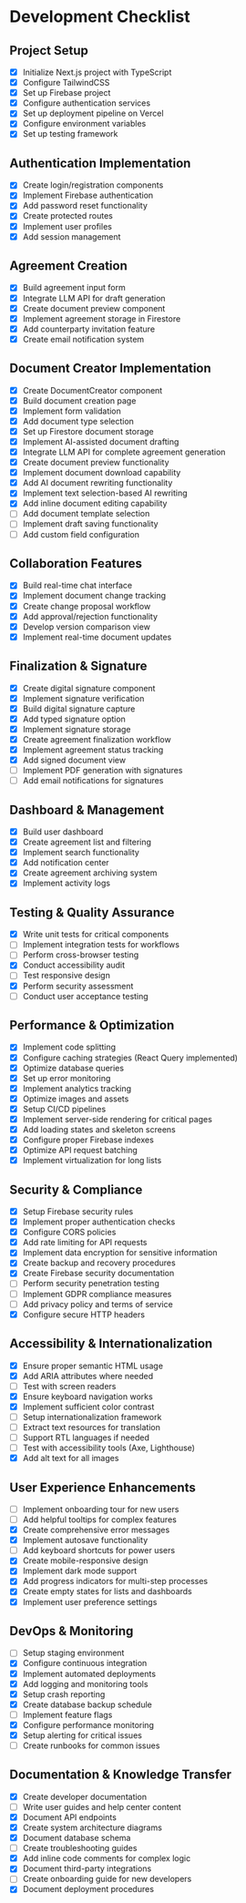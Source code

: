 # Development Checklist

## Project Setup

- [x] Initialize Next.js project with TypeScript
- [x] Configure TailwindCSS
- [x] Set up Firebase project
- [x] Configure authentication services
- [x] Set up deployment pipeline on Vercel
- [x] Configure environment variables
- [x] Set up testing framework

## Authentication Implementation

- [x] Create login/registration components
- [x] Implement Firebase authentication
- [x] Add password reset functionality
- [x] Create protected routes
- [x] Implement user profiles
- [x] Add session management

## Agreement Creation

- [x] Build agreement input form
- [x] Integrate LLM API for draft generation
- [x] Create document preview component
- [x] Implement agreement storage in Firestore
- [x] Add counterparty invitation feature
- [x] Create email notification system

## Document Creator Implementation

- [x] Create DocumentCreator component
- [x] Build document creation page
- [x] Implement form validation
- [x] Add document type selection
- [x] Set up Firestore document storage
- [x] Implement AI-assisted document drafting
- [x] Integrate LLM API for complete agreement generation
- [x] Create document preview functionality
- [x] Implement document download capability
- [x] Add AI document rewriting functionality
- [x] Implement text selection-based AI rewriting
- [x] Add inline document editing capability
- [ ] Add document template selection
- [ ] Implement draft saving functionality
- [ ] Add custom field configuration

## Collaboration Features

- [x] Build real-time chat interface
- [x] Implement document change tracking
- [x] Create change proposal workflow
- [x] Add approval/rejection functionality
- [x] Develop version comparison view
- [x] Implement real-time document updates

## Finalization & Signature

- [x] Create digital signature component
- [x] Implement signature verification
- [x] Build digital signature capture
- [x] Add typed signature option
- [x] Implement signature storage
- [x] Create agreement finalization workflow
- [x] Implement agreement status tracking
- [x] Add signed document view
- [ ] Implement PDF generation with signatures
- [ ] Add email notifications for signatures

## Dashboard & Management

- [x] Build user dashboard
- [x] Create agreement list and filtering
- [x] Implement search functionality
- [x] Add notification center
- [x] Create agreement archiving system
- [x] Implement activity logs

## Testing & Quality Assurance

- [x] Write unit tests for critical components
- [ ] Implement integration tests for workflows
- [ ] Perform cross-browser testing
- [x] Conduct accessibility audit
- [ ] Test responsive design
- [x] Perform security assessment
- [ ] Conduct user acceptance testing

## Performance & Optimization

- [x] Implement code splitting
- [x] Configure caching strategies (React Query implemented)
- [x] Optimize database queries
- [x] Set up error monitoring
- [x] Implement analytics tracking
- [x] Optimize images and assets
- [x] Setup CI/CD pipelines 
- [x] Implement server-side rendering for critical pages
- [x] Add loading states and skeleton screens
- [x] Configure proper Firebase indexes
- [x] Optimize API request batching
- [x] Implement virtualization for long lists

## Security & Compliance

- [x] Setup Firebase security rules
- [x] Implement proper authentication checks
- [x] Configure CORS policies
- [x] Add rate limiting for API requests
- [x] Implement data encryption for sensitive information
- [x] Create backup and recovery procedures
- [x] Create Firebase security documentation
- [ ] Perform security penetration testing
- [ ] Implement GDPR compliance measures
- [ ] Add privacy policy and terms of service
- [x] Configure secure HTTP headers

## Accessibility & Internationalization

- [x] Ensure proper semantic HTML usage
- [x] Add ARIA attributes where needed
- [ ] Test with screen readers
- [x] Ensure keyboard navigation works
- [x] Implement sufficient color contrast
- [ ] Setup internationalization framework
- [ ] Extract text resources for translation
- [ ] Support RTL languages if needed
- [ ] Test with accessibility tools (Axe, Lighthouse)
- [x] Add alt text for all images

## User Experience Enhancements

- [ ] Implement onboarding tour for new users
- [ ] Add helpful tooltips for complex features
- [x] Create comprehensive error messages
- [x] Implement autosave functionality
- [ ] Add keyboard shortcuts for power users
- [x] Create mobile-responsive design
- [x] Implement dark mode support
- [x] Add progress indicators for multi-step processes
- [x] Create empty states for lists and dashboards
- [x] Implement user preference settings

## DevOps & Monitoring

- [ ] Setup staging environment
- [x] Configure continuous integration
- [x] Implement automated deployments
- [x] Add logging and monitoring tools
- [x] Setup crash reporting
- [x] Create database backup schedule
- [ ] Implement feature flags
- [x] Configure performance monitoring
- [x] Setup alerting for critical issues
- [ ] Create runbooks for common issues

## Documentation & Knowledge Transfer

- [x] Create developer documentation
- [ ] Write user guides and help center content
- [x] Document API endpoints
- [x] Create system architecture diagrams
- [x] Document database schema
- [ ] Create troubleshooting guides
- [x] Add inline code comments for complex logic
- [x] Document third-party integrations
- [ ] Create onboarding guide for new developers
- [x] Document deployment procedures 